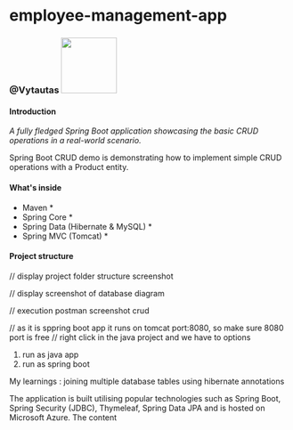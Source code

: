 # employee-management-app
### @Vytautas <img src="img.png" width="100" height="100" >
#### Introduction
_A fully fledged Spring
Boot application showcasing the basic CRUD operations in a real-world
scenario._

Spring Boot CRUD demo is demonstrating how to implement simple CRUD operations with a Product entity.



#### What's inside <br>
* Maven *
* Spring Core *
* Spring Data (Hibernate & MySQL) *
* Spring MVC (Tomcat) *

#### Project structure <br>

// display project folder structure screenshot

// display screenshot of database diagram 

// execution postman screenshot crud

// as it is sppring boot app it runs on tomcat  port:8080, so make sure 8080 port is free
// right click in the java project and we have to options

1. run as java app
2. run as spring boot 


My learnings : joining multiple database tables using hibernate annotations



The application is built utilising popular technologies such as Spring
Boot, Spring Security (JDBC), Thymeleaf, Spring Data JPA and is hosted
on Microsoft Azure.
The content
